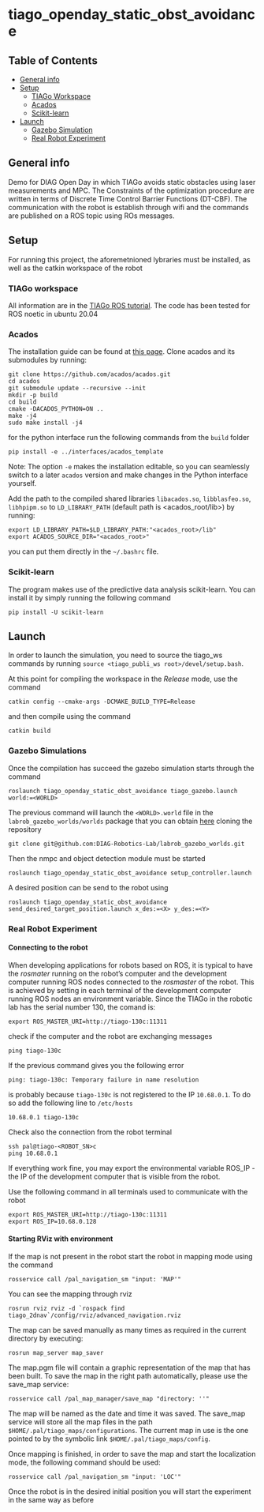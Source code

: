 # tiago_openday_static_obst_avoidance

## Table of Contents
* [General info](#general-info)
* [Setup](#setup)
    - [TIAGo Workspace](#tiago-workspace)
    - [Acados](#acados)
    - [Scikit-learn](#scikit-learn)
* [Launch](#launch)
    - [Gazebo Simulation](#gazebo-simulations)
    - [Real Robot Experiment](#real-robot-experiment)

## General info
Demo for DIAG Open Day in which TIAGo avoids static obstacles using laser measurements and MPC. The Constraints of the optimization procedure are written in terms of Discrete Time Control Barrier Functions (DT-CBF). The communication with the robot is establish through wifi and the commands are published on a ROS topic using ROs messages. 
	
## Setup
For running this project, the aforemetnioned lybraries must be installed, as well as the catkin workspace of the robot

### TIAGo workspace
All information are in the [TIAGo ROS tutorial](http://wiki.ros.org/Robots/TIAGo/Tutorials/Installation/InstallUbuntuAndROS). The code has been tested for ROS noetic in ubuntu 20.04

### Acados
The installation guide can be found at [this page](https://docs.acados.org/installation/). Clone acados and its submodules by running:
```
git clone https://github.com/acados/acados.git
cd acados
git submodule update --recursive --init
mkdir -p build
cd build
cmake -DACADOS_PYTHON=ON ..
make -j4
sudo make install -j4
```
for the python interface run the following commands from the `build` folder
```
pip install -e ../interfaces/acados_template
```
Note: The option `-e` makes the installation editable, so you can seamlessly switch to a later `acados` version and make changes in the Python interface yourself.

Add the path to the compiled shared libraries `libacados.so`, `libblasfeo.so`, `libhpipm.so` to `LD_LIBRARY_PATH` (default path is <acados_root/lib>) by running:
```
export LD_LIBRARY_PATH=$LD_LIBRARY_PATH:"<acados_root>/lib"
export ACADOS_SOURCE_DIR="<acados_root>"
```
you can put them directly in the `~/.bashrc` file.

### Scikit-learn
The program makes use of the predictive data analysis scikit-learn. You can install it by simply running the following command
```
pip install -U scikit-learn
```

  
## Launch
In order to launch the simulation, you need to source the tiago_ws commands by running `source <tiago_publi_ws root>/devel/setup.bash`.

At this point for compiling the workspace in the *Release* mode, use the command
```
catkin config --cmake-args -DCMAKE_BUILD_TYPE=Release
```
and then compile using the command
```
catkin build
```

### Gazebo Simulations
Once the compilation has succeed the gazebo simulation starts through the command
```
roslaunch tiago_openday_static_obst_avoidance tiago_gazebo.launch world:=<WORLD>
```
The previous command will launch the `<WORLD>.world` file in the `labrob_gazebo_worlds/worlds` package that you can obtain [here](https://github.com/DIAG-Robotics-Lab/labrob_gazebo_worlds) cloning the repository
```
git clone git@github.com:DIAG-Robotics-Lab/labrob_gazebo_worlds.git
``` 

Then the nmpc and object detection module must be started
```
roslaunch tiago_openday_static_obst_avoidance setup_controller.launch
```
A desired position can be send to the robot using
```
roslaunch tiago_openday_static_obst_avoidance send_desired_target_position.launch x_des:=<X> y_des:=<Y>
```

### Real Robot Experiment

#### Connecting to the robot
When developing applications for robots based on ROS, it is typical to have the *rosmater* running on the robot’s computer and the development computer running ROS nodes connected to the *rosmaster* of the robot. This is achieved by setting in each terminal of the development computer running ROS nodes an environment variable. Since the TIAGo in the robotic lab has the serial number 130, the comand is:
```
export ROS_MASTER_URI=http://tiago-130c:11311
```
check if the computer and the robot are exchanging messages
```
ping tiago-130c
```
If the previous command gives you the following error
```
ping: tiago-130c: Temporary failure in name resolution
```
is probably because `tiago-130c` is not registered to the IP `10.68.0.1`. To do so add the following line to `/etc/hosts`
```
10.68.0.1 tiago-130c
```
Check also the connection from the robot terminal
```
ssh pal@tiago-<ROBOT_SN>c
ping 10.68.0.1
```
If everything work fine, you may export the environmental variable ROS_IP - the IP of the development computer that is visible from the robot.

Use the following command in all terminals used to communicate with the robot
```
export ROS_MASTER_URI=http://tiago-130c:11311
export ROS_IP=10.68.0.128
```

#### Starting RViz with environment
If the map is not present in the robot start the robot in mapping mode using the command
```
rosservice call /pal_navigation_sm "input: 'MAP'"
```
You can see the mapping through rviz
```
rosrun rviz rviz -d `rospack find tiago_2dnav`/config/rviz/advanced_navigation.rviz
```
The map can be saved manually as many times as required in the current directory by executing:
```
rosrun map_server map_saver
```
The map.pgm file will contain a graphic representation of the map that has been built.
To save the map in the right path automatically, please use the save_map service:
```
rosservice call /pal_map_manager/save_map "directory: ''"
```
The map will be named as the date and time it was saved. The save_map service will store all the map files in the path `$HOME/.pal/tiago_maps/configurations`.
The current map in use is the one pointed to by the symbolic link `$HOME/.pal/tiago_maps/config`.

Once mapping is finished, in order to save the map and start the localization mode, the following command
should be used:
```
rosservice call /pal_navigation_sm "input: 'LOC'"
```
Once the robot is in the desired initial position you will start the experiment in the same way as before
